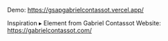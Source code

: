 Demo: https://gsapgabrielcontassot.vercel.app/

Inspiration ▸ Element from Gabriel Contassot
Website: https://gabrielcontassot.com/

